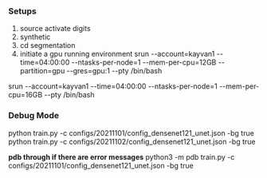 ### Setups
1. source activate digits
2. synthetic
3. cd segmentation
4. initiate a gpu running environment 
srun --account=kayvan1 --time=04:00:00 --ntasks-per-node=1 --mem-per-cpu=12GB --partition=gpu --gres=gpu:1 --pty /bin/bash

srun --account=kayvan1 --time=04:00:00 --ntasks-per-node=1 --mem-per-cpu=16GB  --pty /bin/bash

### Debug Mode
python train.py -c configs/20211101/config_densenet121_unet.json -bg true
python train.py -c configs/20211102/config_densenet121_unet.json -bg true

**pdb through if there are error messages**
python3 -m pdb train.py -c configs/20211101/config_densenet121_unet.json -bg true